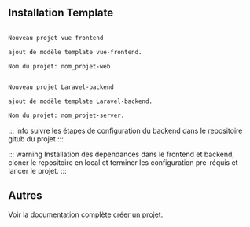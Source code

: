 
## Installation Template


```md

Nouveau projet vue frontend

ajout de modèle template vue-frontend.

Nom du projet: nom_projet-web.

```

```md

Nouveau projet Laravel-backend

ajout de modèle template Laravel-backend.

Nom du projet: nom_projet-server.

```
::: info
suivre les étapes de configuration du backend dans le repositoire gitub du projet
:::

::: warning
Installation des dependances dans le frontend et backend, cloner le repositoire en local et terminer les configuration pre-réquis et lancer le projet.
:::
## Autres

Voir la documentation complète [créer un projet](https://github.com/organizations/edPage-TG/repositories/new).
